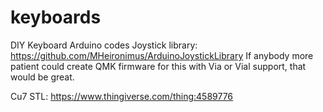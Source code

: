 # keyboards
DIY Keyboard Arduino codes
Joystick library: https://github.com/MHeironimus/ArduinoJoystickLibrary
If anybody more patient could create QMK firmware for this with Via or Vial support, that would be great.

Cu7 STL: https://www.thingiverse.com/thing:4589776

